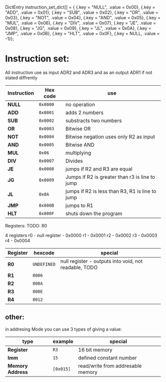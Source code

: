 DictEntry instruction_set_dict[] = {
    {.key = "NULL", .value = 0x00}, {.key = "ADD", .value = 0x01},
    {.key = "SUB", .value = 0x02},  {.key = "OR", .value = 0x03},
    {.key = "NOT", .value = 0x04},  {.key = "AND", .value = 0x05},
    {.key = "MUL", .value = 0x06},  {.key = "DIV", .value = 0x07},
    {.key = "JE", .value = 0x08},   {.key = "JG", .value = 0x09},
    {.key = "JL", .value = 0x0A},   {.key = "JMP", .value = 0x0B},
    {.key = "HLT", .value = 0x0F},  {.key = NULL, .value = -1}};

# Instruction set:
All instruction use as input ADR2 and ADR3 and as an output ADR1 if not stated diffrently

<table>
  <thead>
    <tr>
      <th>Instruction</th>
      <th>Hex code</th>
      <th>use</th>
    </tr>
  </thead>
  <tbody>
    <tr>
      <td><strong>NULL</strong></td>
      <td><code>0x0000</code></td>
      <td>no operation</td>
    </tr>
    <tr>
      <td><strong>ADD</strong></td>
      <td><code>0x0001</code></td>
      <td>adds 2 numbers</td>
    </tr>
    <tr>
      <td><strong>SUB</strong></td>
      <td><code>0x0002</code></td>
      <td>substracts two numbers</td>
    </tr>
    <tr>
      <td><strong>OR</strong></td>
      <td><code>0x0003</code></td>
      <td>Bitwise OR</td>
    </tr>
    <tr>
      <td><strong>NOT</strong></td>
      <td><code>0x0004</code></td>
      <td>Bitwise negation uses only R2 as input</td>
    </tr>
    <tr>
      <td><strong>AND</strong></td>
      <td><code>0x0005</code></td>
      <td>Bitwise AND</td>
    </tr>
    <tr>
      <td><strong>MUL</strong></td>
      <td><code>0x06</code></td>
      <td>multiplying</td>
    </tr>
    <tr>
      <td><strong>DIV</strong></td>
      <td><code>0x0007</code></td>
      <td>Divides</td>
    </tr>
    <tr>
      <td><strong>JE</strong></td>
      <td><code>0x0008</code></td>
      <td>jumps if R2 and R3 are equal</td>
    </tr>
    <tr>
      <td><strong>JG</strong></td>
      <td><code>0x0009</code></td>
      <td>Jumps if R2 is greater than r3 is line to jump</td>
    </tr>
    <tr>
      <td><strong>JL</strong></td>
      <td><code>0x0A</code></td>
      <td>jumps if R2 is less than R3, R1 is line to jump</td>
    </tr>
    <tr>
      <td><strong>JMP</strong></td>
      <td><code>0x000B</code></td>
      <td>jumps to R1</td>
    </tr>
    <tr>
      <td><strong>HLT</strong></td>
      <td><code>0x000F</code></td>
      <td>shuts down the program</td>
    </tr>
  </tbody>
</table>

Registers:
TODO: R0

4 registers
r0 - null register - 0x0000
r1 - 0x0001
r2 - 0x0002
r3 - 0x0003
r4 - 0x0004
<table>
   <thead>
      <tr>
         <th>Register</th>
         <th>hexcode</th>
         <th>special</th>
      </tr>
  </thead>
   <tbody>
      <tr>
         <td><strong>R0</strong></td>
         <td><code>UNDEFINED</code></td>
         <td>null register - outputs into void, not readable, TODO</td>
      </tr>
      <tr>
         <td><strong>R1</strong></td>
         <td><code>0006</code></td>
         <td></td>
      </tr>
      <tr>
         <td><strong>R2</strong></td>
         <td><code>000A</code></td>
         <td></td>
      </tr>
      <tr>
         <td><strong>R3</strong></td>
         <td><code>000E</code></td>
         <td></td>
      </tr>
      <tr>
         <td><strong>R4</strong></td>
         <td><code>0012</code></td>
         <td></td>
      </tr>
      
   </tbody>
</table>

## other:
in addresing Mode you can use 3 types of giving a value:

<table>
   <thead>
      <tr>
         <th>type</th>
         <th>example</th>
         <th>special</th>
      </tr>
  </thead>
   <tbody>
      <tr>
         <td><strong>Register</strong></td>
         <td><code>R3</code></td>
         <td>16 bit memory</td>
      </tr>
            <tr>
         <td><strong>Imm</strong></td>
         <td><code>15</code></td>
         <td>defined constant number</td>
      </tr>
            <tr>
         <td><strong>Memory Address</strong></td>
         <td><code>[0x015]</code></td>
         <td>read/write from addresable memory</td>
      </tr>
   </tbody>
</table>
